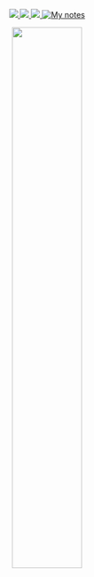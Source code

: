 <p align="center">
  <a target="_blank" href="https://mosako.ir/">
    <img src="https://img.shields.io/badge/my%20website-333333?style=for-the-badge&logo=sitepoint" />
  </a>
  <a target="_blank" href="https://mosako.ir/projects">
    <img src="https://img.shields.io/badge/view-MY%20Activities-orange?style=for-the-badge&logo=rss" />
  </a>
  <a target="_blank" href="https://www.linkedin.com/in/mosako94/">
    <img src="https://img.shields.io/badge/see-my Resume-black?style=for-the-badge&logo=monogram" />
  </a>
  <a target="_blank" href="http://kooshkestani.github.io/notes/">
    <img src="https://img.shields.io/badge/view-MY%20NOTEBOOK-7719AA?style=for-the-badge&logo=notion" alt="My notes" />
  </a>
</p>
<p align="center"><img width="50%" src="https://github-readme-stats.vercel.app/api?username=kooshkestani&show_icons=true" /></p>
<!--
### Hi there 👋

- 🅱 I’m currently busy with my internship.
- 💚 Software Development & PO
- 📫 How to reach me: 
- 🌱 I’m currently learning some data science stuff
- 👯 I’m looking to collaborate on ...
- 🤔 I’m looking for help with ...
- 💬 Ask me about ...
- 😄 Pronouns: ...
- ⚡ Fun fact: ...

-->
